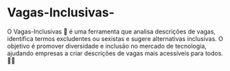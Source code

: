 # Vagas-Inclusivas-
O Vagas-Inclusivas 🌈  é uma ferramenta que analisa descrições de vagas, identifica termos excludentes ou sexistas e sugere alternativas inclusivas. O objetivo é promover diversidade e inclusão no mercado de tecnologia, ajudando empresas a criar descrições de vagas mais acessíveis para todos. 🚀✨
